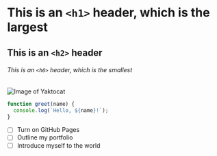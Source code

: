 # This is an `<h1>` header, which is the largest
## This is an `<h2>` header
###### This is an `<h6>` header, which is the smallest

![Image of Yaktocat](https://octodex.github.com/images/yaktocat.png)

```javascript
function greet(name) {
  console.log(`Hello, ${name}!`);
}
```
- [ ] Turn on GitHub Pages
- [ ] Outline my portfolio
- [ ] Introduce myself to the world
